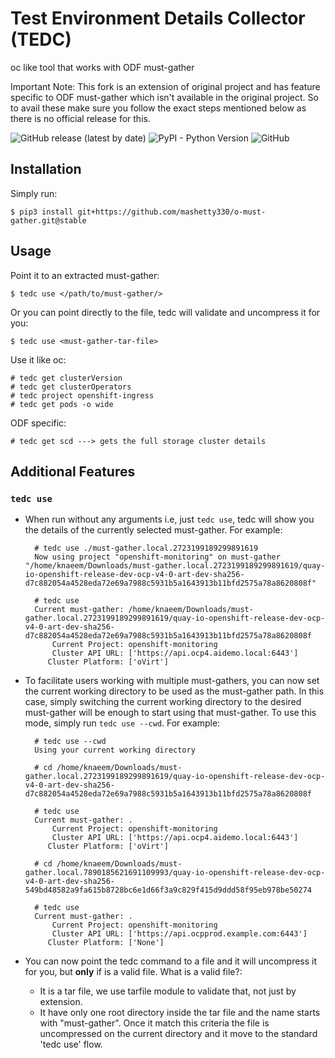 # Test Environment Details Collector (TEDC)

oc like tool that works with ODF must-gather

Important Note: This fork is an extension of original project and has feature specific to ODF must-gather which isn't available in the original project. So to avail these make sure you follow the exact steps mentioned below as there is no official release for this.

![GitHub release (latest by date)](https://img.shields.io/github/v/release/kxr/o-must-gather)
![PyPI - Python Version](https://img.shields.io/pypi/pyversions/o-must-gather)
![GitHub](https://img.shields.io/github/license/kxr/o-must-gather?color=blue)

## Installation

Simply run:

    $ pip3 install git+https://github.com/mashetty330/o-must-gather.git@stable

## Usage

Point it to an extracted must-gather:

    $ tedc use </path/to/must-gather/>

Or you can point directly to the file, tedc will validate and uncompress it for you:

    $ tedc use <must-gather-tar-file>

Use it like oc:

    # tedc get clusterVersion
    # tedc get clusterOperators
    # tedc project openshift-ingress
    # tedc get pods -o wide

ODF specific:

    # tedc get scd ---> gets the full storage cluster details

## Additional Features


### `tedc use`

- When run without any arguments i.e, just `tedc use`, tedc will show you the details of the currently selected
  must-gather. For example:

        # tedc use ./must-gather.local.2723199189299891619
        Now using project "openshift-monitoring" on must-gather "/home/knaeem/Downloads/must-gather.local.2723199189299891619/quay-io-openshift-release-dev-ocp-v4-0-art-dev-sha256-d7c882054a4528eda72e69a7988c5931b5a1643913b11bfd2575a78a8620808f"

        # tedc use
        Current must-gather: /home/knaeem/Downloads/must-gather.local.2723199189299891619/quay-io-openshift-release-dev-ocp-v4-0-art-dev-sha256-d7c882054a4528eda72e69a7988c5931b5a1643913b11bfd2575a78a8620808f
            Current Project: openshift-monitoring
            Cluster API URL: ['https://api.ocp4.aidemo.local:6443']
           Cluster Platform: ['oVirt']

- To facilitate users working with multiple must-gathers, you can now set the current working directory to be used as
  the must-gather path. In this case, simply switching the current working directory to the desired must-gather will be
  enough to start using that must-gather. To use this mode, simply run `tedc use --cwd`. For example:

        # tedc use --cwd
        Using your current working directory

        # cd /home/knaeem/Downloads/must-gather.local.2723199189299891619/quay-io-openshift-release-dev-ocp-v4-0-art-dev-sha256-d7c882054a4528eda72e69a7988c5931b5a1643913b11bfd2575a78a8620808f

        # tedc use
        Current must-gather: .
            Current Project: openshift-monitoring
            Cluster API URL: ['https://api.ocp4.aidemo.local:6443']
           Cluster Platform: ['oVirt']

        # cd /home/knaeem/Downloads/must-gather.local.7890185621691109993/quay-io-openshift-release-dev-ocp-v4-0-art-dev-sha256-549bd48582a9fa615b8728bc6e1d66f3a9c829f415d9ddd58f95eb978be50274

        # tedc use
        Current must-gather: .
            Current Project: openshift-monitoring
            Cluster API URL: ['https://api.ocpprod.example.com:6443']
           Cluster Platform: ['None']

- You can now point the tedc command to a file and it will uncompress it for you, but **only** if is a valid file. What is a 
  valid file?:
  - It is a tar file, we use tarfile module to validate that, not just by extension.
  - It have only one root directory inside the tar file and the name starts with "must-gather".
  Once it match this criteria the file is uncompressed on the current directory and it move to the standard 'tedc use' flow.




